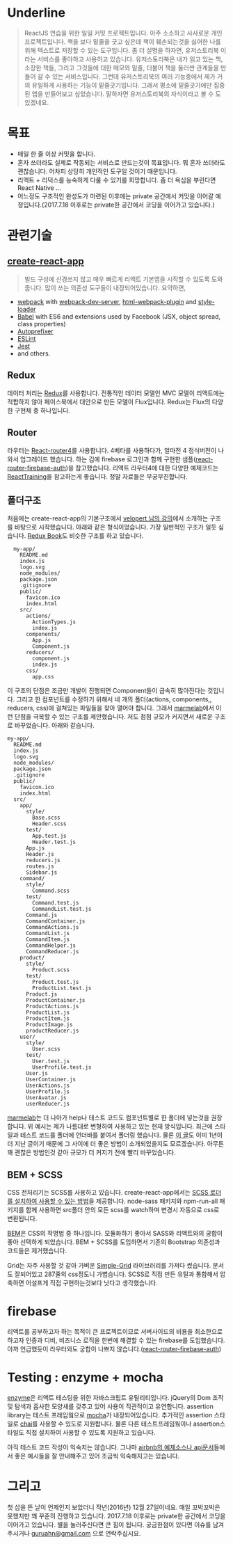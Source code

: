 # Underline
>ReactJS 연습을 위한 일일 커밋 프로젝트입니다. 아주 소소하고 사사로운 개인 프로젝트입니다. 책을 보다 밑줄을 긋고 싶은데 책이 훼손되는것을 싫어한 나를 위해 텍스트로 저장할 수 있는 도구입니다. 좀 더 설명을 하자면, 유저스토리북 이라는 서비스를 좋아하고 사용하고 있습니다. 유저스토리북은 내가 읽고 있는 책, 소장한 책들, 그리고 그것들에 대한 메모와 밑줄, 더불어 책을 둘러싼 관계들을 만들어 갈 수 있는 서비스입니다. 그런데 유저스토리북의 여러 기능중에서 제가 거의 유일하게 사용하는 기능이 밑줄긋기입니다. 그래서 평소에 밑줄긋기에만 집중된 앱을 만들어보고 싶었습니다. 말하자면 유저스토리북의 자식이라고 볼 수 도 있겠네요. 

# 목표
- 매일 한 줄 이상 커밋을 합니다.
- 혼자 쓰더라도 실제로 작동되는 서비스로 만드는것이 목표입니다. 뭐 혼자 쓰더라도 괜찮습니다. 어차피 상당히 개인적인 도구일 것이기 때문입니다.
- 리액트 + 리덕스를 능숙하게 다룰 수 있기를 희망합니다. 좀 더 욕심을 부린다면 React Native ...
- 어느정도 구조적인 완성도가 마련된 이후에는 private 공간에서 커밋을 이어갈 예정입니다.(2017.7.18 이후로는 private한 공간에서 코딩을 이어가고 있습니다.)

# 관련기술
## [create-react-app](https://github.com/facebookincubator/create-react-app)
> 빌드 구성에 신경쓰지 않고 매우 빠르게 리액트 기본앱을 시작할 수 있도록 도와줍니다. 많이 쓰는 의존성 도구들이 내장되어있습니다. 요약하면,
- [webpack](https://webpack.github.io/) with [webpack-dev-server](https://github.com/webpack/webpack-dev-server), [html-webpack-plugin](https://github.com/ampedandwired/html-webpack-plugin) and [style-loader](https://github.com/webpack/style-loader)
- [Babel](http://babeljs.io/) with ES6 and extensions used by Facebook (JSX, object spread, class properties)
- [Autoprefixer](https://github.com/postcss/autoprefixer)
- [ESLint](http://eslint.org/)
- [Jest](http://facebook.github.io/jest)
- and others.

## Redux
데이터 처리는 [Redux](https://github.com/reactjs/react-redux)를 사용합니다. 전통적인 데이터 모델인 MVC 모델이 리액트에는 적합하지 않아 페이스북에서 대안으로 만든 모델이 Flux입니다. Redux는 Flux의 다양한 구현체 중 하나입니다.

## Router
라우터는 [React-router4](https://github.com/ReactTraining/react-router)를 사용합니다. 4베타를 사용하다가, 얼마전 4 정식버전이 나와서 업그레이드 했습니다. 하는 김에 firebase 로그인과 함께 구현한 샘플([react-router-firebase-auth](https://github.com/tylermcginnis/react-router-firebase-auth))을 참고했습니다. 리액트 라우터4에 대한 다양한 예제코드는 [ReactTraining](https://reacttraining.com/react-router/web/guides/quick-start)을 참고하는게 좋습니다. 정말 자료들은 무궁무진합니다.

## 폴더구조
처음에는 create-react-app의 기본구조에서 [velopert 님의 강의](https://www.inflearn.com/course/react-%EA%B0%95%EC%A2%8C-velopert/)에서 소개하는 구조를 바탕으로 시작했습니다. 아래와 같은 형식이었습니다. 가장 일반적인 구조가 일듯 싶습니다. [Redux Book](http://redux.js.org/docs/advanced/ExampleRedditAPI.html)도 비슷한 구조를 하고 있습니다.

```
  my-app/
    README.md
    index.js
    logo.svg
    node_modules/
    package.json
    .gitignore
    public/
      favicon.ico
      index.html
    src/
      actions/
        ActionTypes.js
        index.js
      components/
        App.js
        Component.js
      reducers/
        component.js
        index.js
      css/
        app.css
```
이 구조의 단점은 조금만 개발이 진행되면 Component들이 급속히 많아진다는 것입니다. 그리고 한 컴포넌트를 수정하기 위해서 네 개의 폴더(actions, components,, reducers, css)에 걸쳐있는 파일들을 찾아 열어야 합니다. 그래서 [marmelab](https://marmelab.com/blog/2015/12/17/react-directory-structure.html)에서 이런 단점을 극복할 수 있는 구조를 제안했습니다. 저도 점점 규모가 커지면서 새로운 구조로 바꾸었습니다. 아래와 같습니다.

```
my-app/
  README.md
  index.js
  logo.svg
  node_modules/
  package.json
  .gitignore
  public/
    favicon.ico
    index.html
  src/
    app/
      style/
        Base.scss
        Header.scss
      test/
        App.test.js
        Header.test.js
      App.js
      Header.js
      reducers.js
      routes.js
      Sidebar.js
    command/
      style/
        Command.scss
      test/
        Command.test.js
        CommandList.test.js
      Command.js
      CommandContainer.js
      CommandActions.js
      CommandList.js
      CommandItem.js
      CommandHelper.js
      CommandReducer.js
    product/
      style/
        Product.scss
      test/
        Product.test.js
        ProductList.test.js
      Product.js
      ProductContainer.js
      ProductActions.js
      ProductList.js
      ProductItem.js
      ProductImage.js
      productReducer.js
    user/
      style/
        User.scss
      test/
        User.test.js
        UserProfile.test.js
      User.js
      UserContainer.js
      UserActions.js
      UserProfile.js
      UserAvatar.js
      userReducer.js
```
[marmelab](https://marmelab.com/blog/2015/12/17/react-directory-structure.html)는 더 나아가 help나 테스트 코드도 컴포넌트별로 한 폴더에 넣는것을 권장합니다. 위 예시는 제가 나름대로 변형하여 사용하고 있는 현재 방식입니다. 최근에 스타일과 테스트 코드를 폴더에 언더바를 붙여서 폴더링 했습니다. 물론 [이 글](https://marmelab.com/blog/2015/12/17/react-directory-structure.html)도 이미 1년이 더 지난 글이기 때문에 그 사이에 더 좋은 방법이 소개되었을지도 모르겠습니다. 아무튼 꽤 괜찮은 방법인것 같아 규모가 더 커지기 전에 빨리 바꾸었습니다.

## BEM + SCSS
CSS 전처리기는 SCSS를 사용하고 있습니다. create-react-app에서는 [SCSS 로더를 설치하여 사용할 수 있는 방법](https://github.com/facebookincubator/create-react-app/blob/master/packages/react-scripts/template/README.md#adding-a-css-preprocessor-sass-less-etc)을 제공합니다. node-sass 패키지와 npm-run-all 패키지를 함께 사용하면 src폴더 안의 모든 scss를 watch하며 변경시 자동으로 css로 변환됩니다.

[BEM](https://mytory.net/html-css-js/2015/05/07/mindbemding-getting-your-head-round-bem-syntax.html)은 CSS의 작명법 중 하나입니다. 모듈화하기 좋아서 SASS와 리액트와의 궁합이 좋아 선택하게 되었습니다. BEM + SCSS를 도입하면서 기존의 Bootstrap 의존성과 코드들은 제거했습니다.

Grid는 자주 사용할 것 같아 가벼운 [Simple-Grid](http://thisisdallas.github.io/Simple-Grid/) 라이브러리를 가져다 썼습니다. 문서도 잘되어있고 287줄의 css정도니 가볍습니다. SCSS로 직접 만든 유틸과 통합해서 압축하면 어설프게 직접 구현하는것보다 낫다고 생각했습니다.

# firebase
리액트를 공부하고자 하는 목적이 큰 프로젝트이므로 서버사이드의 비용을 최소한으로 하고자 인증과 디비, 비즈니스 로직을 한번에 해결할 수 있는 firebase를 도입했습니다. 아까 언급했듯이 라우터와도 궁합이 나쁘지 않습니다.([react-router-firebase-auth](https://github.com/tylermcginnis/react-router-firebase-auth))

# Testing : enzyme + mocha
[enzyme](http://airbnb.io/enzyme/index.html)은 리액트 테스팅을 위한 자바스크립트 유틸리티입니다. jQuery의 Dom 조작 및 탐색과 흡사한 모양새를 갖추고 있어 사용이 직관적이고 유연합니다. assertion library는 테스트 프레임웤으로 [mocha](https://mochajs.org/)가 내장되어있습니다. 추가적인 assertion 스타일로 [chai](http://chaijs.com/)를 사용할 수 있도로 지원합니다. 물론 다른 테스트프레임웤이나 assertion스타일도 직접 설치하여 사용할 수 있도록 지원하고 있습니다.

아직 테스트 코드 작성이 익숙치는 않습니다. 그나마 [airbnb의 예제소스나 api문서](https://github.com/airbnb/enzyme)들에서 좋은 예시들을 잘 안내해주고 있어 조금씩 익숙해지고는 있습니다.

# 그리고
첫 삽을 뜬 날이 언제인지 보았더니 작년(2016년) 12월 27일이네요. 매일 꼬박꼬박은 못했지만 꽤 꾸준히 진행하고 있습니다. 2017.7.18 이후로는 private한 공간에서 코딩을 이어가고 있습니다. 별을 눌러주신다면 큰 힘이 됩니다. 궁금한점이 있다면 이슈를 남겨주시거나 guruahn@gmail.com 으로 연락주십시요.
